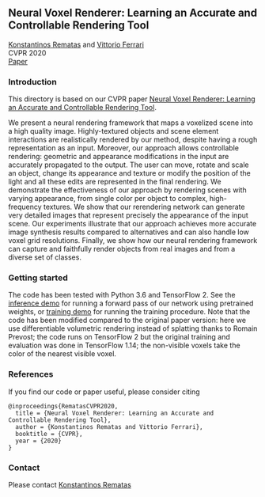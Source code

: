 ## Neural Voxel Renderer: Learning an Accurate and Controllable Rendering Tool

[Konstantinos Rematas](http://www.krematas.com/) and [Vittorio Ferrari](https://sites.google.com/corp/view/vittoferrari)<br>
CVPR 2020<br>
[Paper](https://arxiv.org/abs/1912.04591)

### Introduction

This directory is based on our CVPR paper [Neural Voxel Renderer: Learning an Accurate and Controllable Rendering Tool](https://arxiv.org/abs/1912.04591).

We present a neural rendering framework that maps a voxelized scene into a high quality image. Highly-textured objects and scene element interactions are realistically rendered by our method, despite having a rough representation as an input. Moreover, our approach allows controllable rendering: geometric and appearance modifications in the input are accurately propagated to the output. The user can move, rotate and scale an object, change its appearance and texture or modify the position of the light and all these edits are represented in the final rendering. We demonstrate the effectiveness of our approach by rendering scenes with varying appearance, from single color per object to complex, high-frequency textures. We show that our rerendering network can generate very detailed images that represent precisely the appearance of the input scene. Our experiments illustrate that our approach achieves more accurate image synthesis results compared to alternatives and can also handle low voxel grid resolutions. Finally, we show how our neural rendering framework can capture and faithfully render objects from real images and from a diverse set of classes.

### Getting started
The code has been tested with Python 3.6 and TensorFlow 2.
See the [inference demo](https://colab.research.google.com/github/tensorflow/graphics/blob/master/tensorflow_graphics/projects/neural_voxel_renderer/demo.ipynb) for running a forward pass of our network using pretrained weights, or [training demo](https://colab.research.google.com/github/tensorflow/graphics/blob/master/tensorflow_graphics/projects/neural_voxel_renderer/train.ipynb) for running the training procedure. Note that the code has been modified compared to the original paper version: here we use differentiable volumetric rendering instead of splatting thanks to Romain Prevost; the code runs on TensorFlow 2 but the original training and evaluation was done in TensorFlow 1.14; the non-visible voxels take the color of the nearest visible voxel.

### References
If you find our code or paper useful, please consider citing

    @inproceedings{RematasCVPR2020,
      title = {Neural Voxel Renderer: Learning an Accurate and Controllable Rendering Tool},
      author = {Konstantinos Rematas and Vittorio Ferrari},
      booktitle = {CVPR},
      year = {2020}
    }

### Contact

Please contact [Konstantinos Rematas](mailto:krematas@gmail.com)
